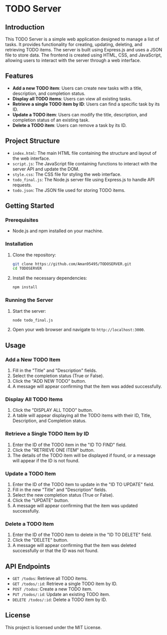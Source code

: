# TODO Server

## Introduction

This TODO Server is a simple web application designed to manage a list of tasks. It provides functionality for creating, updating, deleting, and retrieving TODO items. The server is built using Express.js and uses a JSON file to store data. The frontend is created using HTML, CSS, and JavaScript, allowing users to interact with the server through a web interface.

## Features

- **Add a new TODO item**: Users can create new tasks with a title, description, and completion status.
- **Display all TODO items**: Users can view all existing tasks.
- **Retrieve a single TODO item by ID**: Users can find a specific task by its ID.
- **Update a TODO item**: Users can modify the title, description, and completion status of an existing task.
- **Delete a TODO item**: Users can remove a task by its ID.

## Project Structure

- `index.html`: The main HTML file containing the structure and layout of the web interface.
- `script.js`: The JavaScript file containing functions to interact with the server API and update the DOM.
- `style.css`: The CSS file for styling the web interface.
- `todo_final.js`: The Node.js server file using Express.js to handle API requests.
- `todo.json`: The JSON file used for storing TODO items.

## Getting Started

### Prerequisites

- Node.js and npm installed on your machine.

### Installation

1. Clone the repository:
   ```sh
   git clone https://github.com/Aman95495/TODOSERVER.git
   cd TODOSERVER
   ```

2. Install the necessary dependencies:
   ```sh
   npm install
   ```

### Running the Server

1. Start the server:
   ```sh
   node todo_final.js
   ```

2. Open your web browser and navigate to `http://localhost:3000`.

## Usage

### Add a New TODO Item

1. Fill in the "Title" and "Description" fields.
2. Select the completion status (True or False).
3. Click the "ADD NEW TODO" button.
4. A message will appear confirming that the item was added successfully.

### Display All TODO Items

1. Click the "DISPLAY ALL TODO" button.
2. A table will appear displaying all the TODO items with their ID, Title, Description, and Completion status.

### Retrieve a Single TODO Item by ID

1. Enter the ID of the TODO item in the "ID TO FIND" field.
2. Click the "RETRIEVE ONE ITEM" button.
3. The details of the TODO item will be displayed if found, or a message will appear if the ID is not found.

### Update a TODO Item

1. Enter the ID of the TODO item to update in the "ID TO UPDATE" field.
2. Fill in the new "Title" and "Description" fields.
3. Select the new completion status (True or False).
4. Click the "UPDATE" button.
5. A message will appear confirming that the item was updated successfully.

### Delete a TODO Item

1. Enter the ID of the TODO item to delete in the "ID TO DELETE" field.
2. Click the "DELETE" button.
3. A message will appear confirming that the item was deleted successfully or that the ID was not found.

## API Endpoints

- `GET /todos`: Retrieve all TODO items.
- `GET /todos/:id`: Retrieve a single TODO item by ID.
- `POST /todos`: Create a new TODO item.
- `PUT /todos/:id`: Update an existing TODO item.
- `DELETE /todos/:id`: Delete a TODO item by ID.

## License

This project is licensed under the MIT License.

